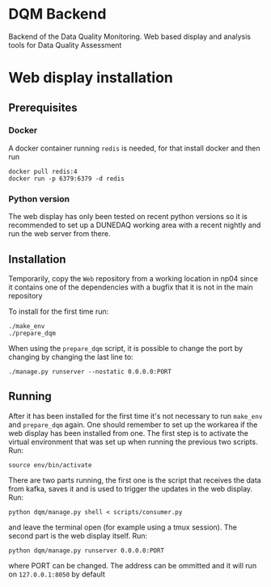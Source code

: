 # DQM Backend
Backend of the Data Quality Monitoring. Web based display and analysis tools
for Data Quality Assessment

# Web display installation
## Prerequisites
### Docker
A docker container running `redis` is needed, for that install docker and then run
```
docker pull redis:4
docker run -p 6379:6379 -d redis
```
### Python version
The web display has only been tested on recent python versions so it is recommended to 
set up a DUNEDAQ working area with a recent nightly and run the web server from there.

## Installation
Temporarily, copy the `Web` repository from a working location in np04 since it
contains one of the dependencies with a bugfix that it is not in the main
repository

To install for the first time run:
```
./make_env
./prepare_dqm
```

When using the `prepare_dqm` script, it is possible to change the port by changing by changing the last line to:
```
./manage.py runserver --nostatic 0.0.0.0:PORT
```
## Running
After it has been installed for the first time it's not necessary to run `make_env` and `prepare_dqm` again.
One should remember to set up the workarea if the web display has been installed from one. The first step is to activate the virtual environment that was set up when running the previous two scripts. Run:
```
source env/bin/activate
```
There are two parts running, the first one is the script that receives the data from kafka, saves it and is used to trigger the updates in the web display. Run:
```
python dqm/manage.py shell < scripts/consumer.py
```
and leave the terminal open (for example using a tmux session). The second part is the web display itself. Run:
```
python dqm/manage.py runserver 0.0.0.0:PORT
```
where PORT can be changed. The address can be ommitted and it will run on `127.0.0.1:8050` by default
